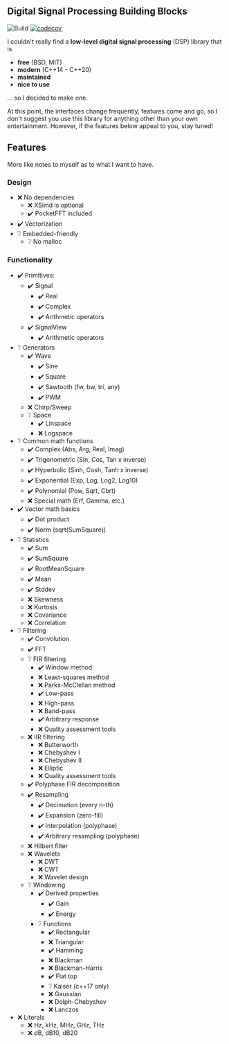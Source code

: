 ﻿Digital Signal Processing Building Blocks
---

![Build](https://github.com/petiaccja/DSPBB/workflows/Build/badge.svg)
[![codecov](https://codecov.io/gh/petiaccja/DSPBB/branch/master/graph/badge.svg?token=8A2I59KJ5H)](https://codecov.io/gh/petiaccja/DSPBB)

I couldn't really find a **low-level digital signal processing** (DSP) library that is 
- **free** (BSD, MIT)
- **modern** (C\++14 - C\++20)
- **maintained**
- **nice to use**

... so I decided to make one.

At this point, the interfaces change frequently, features come and go, so I don't suggest you use this library for anything other than your own entertainment. However, if the features below appeal to you, stay tuned!




## Features

More like notes to myself as to what I want to have.

### Design

- ❌️ No dependencies
  - ❌️ XSimd is optional
  - ✔️ PocketFFT included
- ✔️ Vectorization
- ❔️ Embedded-friendly
  - ❔️ No malloc

### Functionality

- ✔️ Primitives:
  - ✔️ Signal
    - ✔️ Real
    - ✔️ Complex
    - ✔️ Arithmetic operators
  - ✔️ SignalView
    - ✔️ Arithmetic operators
- ❔️ Generators
  - ✔️ Wave
    - ✔️ Sine
    - ✔️ Square
    - ✔️ Sawtooth (fw, bw, tri, any)
    - ✔️ PWM
  - ❌️ Chirp/Sweep
  - ❔️ Space
    - ✔️ Linspace
    - ❌️ Logspace
- ❔️ Common math functions
  - ✔️ Complex (Abs, Arg, Real, Imag)
  - ✔️ Trigonometric (Sin, Cos, Tan x inverse)
  - ✔️ Hyperbolic (Sinh, Cosh, Tanh x inverse)
  - ✔️ Exponential (Exp, Log, Log2, Log10)
  - ✔️ Polynomial (Pow, Sqrt, Cbrt)
  - ❌️ Special math (Erf, Gamma, etc.)
- ✔️ Vector math basics
  - ✔️ Dot product
  - ✔️ Norm (sqrt(SumSquare))
- ❔️ Statistics
  - ✔️ Sum
  - ✔️ SumSquare
  - ✔️ RootMeanSquare
  - ✔️ Mean
  - ✔️ Stddev
  - ❌️ Skewness
  - ❌️ Kurtosis
  - ❌️ Covariance
  - ❌️ Correlation
- ❔️ Filtering
  - ✔️ Convolution
  - ✔️ FFT
  - ❔️ FIR filtering
    - ✔️ Window method
    - ❌️ Least-squares method
    - ❌️ Parks-McClellan method
    - ✔️ Low-pass
    - ❌️ High-pass
    - ❌️ Band-pass
    - ✔️ Arbitrary response
    - ❌️ Quality assessment tools
  - ❌️ IIR filtering
    - ❌️ Butterworth
    - ❌️ Chebyshev I
    - ❌️ Chebyshev II
    - ❌️ Elliptic
    - ❌️ Quality assessment tools
  - ✔️ Polyphase FIR decomposition
  - ✔️ Resampling
    - ✔️ Decimation (every n-th)
    - ✔️ Expansion (zero-fill)
    - ✔️ Interpolation (polyphase)
    - ✔️ Arbitrary resampling (polyphase)
  - ❌️ Hilbert filter
  - ❌️ Wavelets
    - ❌️ DWT
    - ❌️ CWT
    - ❌️ Wavelet design
  - ❔️ Windowing
    - ✔️ Derived properties
      - ✔️ Gain
      - ✔️ Energy
    - ❔️ Functions
      - ✔️ Rectangular
      - ❌️ Triangular
      - ✔️ Hamming
      - ❌️ Blackman
      - ❌️ Blackman-Harris
      - ✔️ Flat top
      - ❔️ Kaiser (c++17 only)
      - ❌️ Gaussian
      - ❌️ Dolph-Chebyshev
      - ❌️ Lanczos
- ❌️ Literals
  - ❌️ Hz, kHz, MHz, GHz, THz
  - ❌️ dB, dB10, dB20
